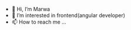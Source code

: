 - 👋 Hi, I’m Marwa
- 👀 I’m interested in frontend(angular developer)
- 📫 How to reach me ...

<!---
Marwa211-ang/Marwa211-ang is a ✨ special ✨ repository because its `README.md` (this file) appears on your GitHub profile.
You can click the Preview link to take a look at your changes.
--->
